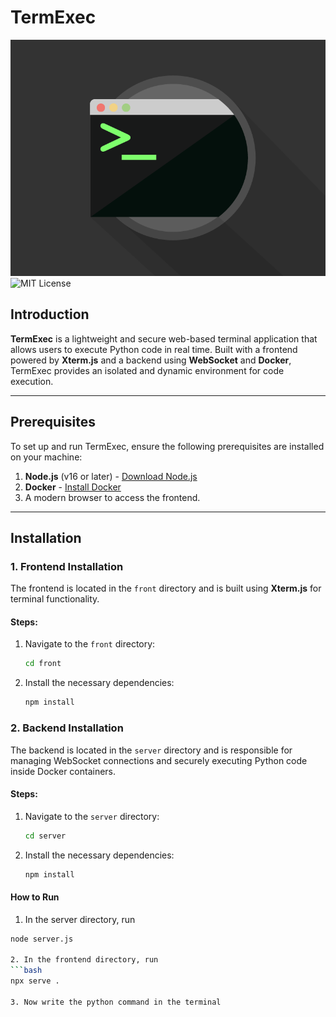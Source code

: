 # TermExec

![Demo of TermExec](terminal2.gif)
![MIT License](https://img.shields.io/badge/license-MIT-blue.svg)

## Introduction
**TermExec** is a lightweight and secure web-based terminal application that allows users to execute Python code in real time. Built with a frontend powered by **Xterm.js** and a backend using **WebSocket** and **Docker**, TermExec provides an isolated and dynamic environment for code execution.

---

## Prerequisites
To set up and run TermExec, ensure the following prerequisites are installed on your machine:

1. **Node.js** (v16 or later) - [Download Node.js](https://nodejs.org/)
2. **Docker** - [Install Docker](https://www.docker.com/)
3. A modern browser to access the frontend.

---

## Installation

### 1. Frontend Installation
The frontend is located in the `front` directory and is built using **Xterm.js** for terminal functionality.

#### Steps:
1. Navigate to the `front` directory:
   ```bash
   cd front
2. Install the necessary dependencies:
   ```bash
   npm install
### 2. Backend Installation
The backend is located in the `server` directory and is responsible for managing WebSocket connections and securely executing Python code inside Docker containers.

#### Steps:
1. Navigate to the `server` directory:
   ```bash
   cd server
2. Install the necessary dependencies:
   ```bash
   npm install

#### How to Run

1. In the server directory, run 
  ```bash
  node server.js

2. In the frontend directory, run
  ```bash
  npx serve .

3. Now write the python command in the terminal